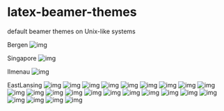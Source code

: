 # latex-beamer-themes
default beamer themes on Unix-like systems 



Bergen
![img](https://raw.githubusercontent.com/spartrekus/presentation-theme-gallery/master/gallery-not/pics/Bergen.jpg)

Singapore 
![img](https://raw.githubusercontent.com/spartrekus/presentation-theme-gallery/master/gallery-not/pics/Singapore.jpg)

Ilmenau
![img](https://raw.githubusercontent.com/spartrekus/presentation-theme-gallery/master/gallery-not/pics/Ilmenau.jpg)

EastLansing
![img](https://raw.githubusercontent.com/spartrekus/presentation-theme-gallery/master/gallery-not/pics/EastLansing.jpg)
![img](https://raw.githubusercontent.com/spartrekus/presentation-theme-gallery/master/gallery-not/pics/PaloAlto.jpg)
![img](https://raw.githubusercontent.com/spartrekus/presentation-theme-gallery/master/gallery-not/pics/Darmstadt.jpg)
![img](https://raw.githubusercontent.com/spartrekus/presentation-theme-gallery/master/gallery-not/pics/Madrid.jpg)
![img](https://raw.githubusercontent.com/spartrekus/presentation-theme-gallery/master/gallery-not/pics/Malmoe.jpg)
![img](https://raw.githubusercontent.com/spartrekus/presentation-theme-gallery/master/gallery-not/pics/Dresden.jpg)
![img](https://raw.githubusercontent.com/spartrekus/presentation-theme-gallery/master/gallery-not/pics/Pittsburgh.jpg)
![img](https://raw.githubusercontent.com/spartrekus/presentation-theme-gallery/master/gallery-not/pics/CambridgeUS.jpg)
![img](https://raw.githubusercontent.com/spartrekus/presentation-theme-gallery/master/gallery-not/pics/Goettingen.jpg)
![img](https://raw.githubusercontent.com/spartrekus/presentation-theme-gallery/master/gallery-not/pics/Copenhagen.jpg)
![img](https://raw.githubusercontent.com/spartrekus/presentation-theme-gallery/master/gallery-not/pics/Rochester.jpg)
![img](https://raw.githubusercontent.com/spartrekus/presentation-theme-gallery/master/gallery-not/pics/Luebeck.jpg)
![img](https://raw.githubusercontent.com/spartrekus/presentation-theme-gallery/master/gallery-not/pics/Berkeley.jpg)
![img](https://raw.githubusercontent.com/spartrekus/presentation-theme-gallery/master/gallery-not/pics/Marburg.jpg)
![img](https://raw.githubusercontent.com/spartrekus/presentation-theme-gallery/master/gallery-not/pics/Frankfurt.jpg)
![img](https://raw.githubusercontent.com/spartrekus/presentation-theme-gallery/master/gallery-not/pics/Warsaw.jpg)
![img](https://raw.githubusercontent.com/spartrekus/presentation-theme-gallery/master/gallery-not/pics/Montpellier.jpg)
![img](https://raw.githubusercontent.com/spartrekus/presentation-theme-gallery/master/gallery-not/pics/JuanLesPins.jpg)
![img](https://raw.githubusercontent.com/spartrekus/presentation-theme-gallery/master/gallery-not/pics/AnnArbor.jpg)
![img](https://raw.githubusercontent.com/spartrekus/presentation-theme-gallery/master/gallery-not/pics/Antibes.jpg)
![img](https://raw.githubusercontent.com/spartrekus/presentation-theme-gallery/master/gallery-not/pics/Hannover.jpg)
![img](https://raw.githubusercontent.com/spartrekus/presentation-theme-gallery/master/gallery-not/pics/Szeged.jpg)
![img](https://raw.githubusercontent.com/spartrekus/presentation-theme-gallery/master/gallery-not/pics/Boadilla.jpg)
![img](https://raw.githubusercontent.com/spartrekus/presentation-theme-gallery/master/gallery-not/pics/Berlin.jpg)






